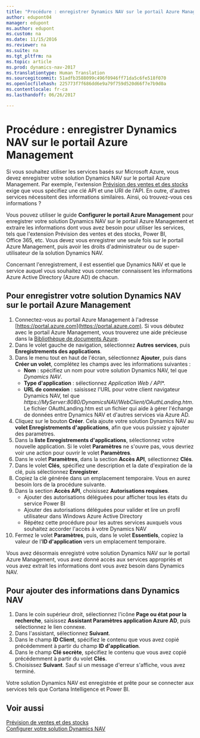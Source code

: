 ```yaml
---
title: "Procédure : enregistrer Dynamics NAV sur le portail Azure Management"
author: edupont04
manager: edupont
ms.author: edupont
ms.custom: na
ms.date: 11/15/2016
ms.reviewer: na
ms.suite: na
ms.tgt_pltfrm: na
ms.topic: article
ms.prod: dynamics-nav-2017
ms.translationtype: Human Translation
ms.sourcegitcommit: 51adfb3588099c496f0946ff71da5c6fe518f070
ms.openlocfilehash: 225773f7f686dd6e9a79f759d520d66f7e7b9d0a
ms.contentlocale: fr-ca
ms.lasthandoff: 06/26/2017

---
```

# <a name="how-to-register-dynamics-nav-in-the-azure-management-portal"></a>Procédure : enregistrer Dynamics NAV sur le portail Azure Management
Si vous souhaitez utiliser les services basés sur Microsoft Azure, vous devez enregistrer votre solution Dynamics NAV sur le portail Azure Management. Par exemple, l'extension [Prévision des ventes et des stocks](ui-extensions-sales-forecast.md) exige que vous spécifiez une clé API et une URI de l'API. En outre, d'autres services nécessitent des informations similaires. Ainsi, où trouvez-vous ces informations ?

Vous pouvez utiliser le guide **Configurer le portail Azure Management** pour enregistrer votre solution Dynamics NAV sur le portail Azure Management et extraire les informations dont vous avez besoin pour utiliser les services, tels que l'extension Prévision des ventes et des stocks, Power BI, Office 365, etc. Vous devez vous enregistrer une seule fois sur le portail Azure Management, puis avoir les droits d'administrateur ou de super-utilisateur de la solution Dynamics NAV.

Concernant l'enregistrement, il est essentiel que Dynamics NAV et que le service auquel vous souhaitez vous connecter connaissent les informations Azure Active Directory (Azure AD) de chacun.

## <a name="to-register-dynamics-nav-in-the-azure-management-portal"></a>Pour enregistrer votre solution Dynamics NAV sur le portail Azure Management
1. Connectez-vous au portail Azure Management à l'adresse [https://portal.azure.com](https://portal.azure.com).
    Si vous débutez avec le portail Azure Management, vous trouverez une aide précieuse dans la [Bibliothèque de documents Azure](https://azure.microsoft.com/en-us/documentation/articles).
2. Dans le volet gauche de navigation, sélectionnez **Autres services**, puis **Enregistrements des applications**.
3. Dans le menu tout en haut de l'écran, sélectionnez **Ajouter**, puis dans **Créer un volet**, complétez les champs avec les informations suivantes :
    - **Nom** : spécifiez un nom pour votre solution Dynamics NAV, tel que *Dynamics NAV*.
    - **Type d'application** : sélectionnez **Application Web* / API**.
    - **URL de connexion** : saisissez l'URL pour votre client navigateur Dynamics NAV, tel que *https://MyServer:8080/DynamicsNAV/WebClient/OAuthLanding.htm*.
        Le fichier OAuthLanding.htm est un fichier qui aide à gérer l'échange de données entre Dynamics NAV et d'autres services via Azure AD.
4. Cliquez sur le bouton **Créer**.
    Cela ajoute votre solution Dynamics NAV au **volet Enregistrements d'applications**, afin que vous puissiez y ajouter des paramètres.
5. Dans la **liste Enregistrements d'applications**, sélectionnez votre nouvelle application. Si le volet **Paramètres** ne s'ouvre pas, vous devriez voir une action pour ouvrir le volet **Paramètres**.
6. Dans le volet **Paramètres**, dans la section **Accès API**, sélectionnez **Clés**.
7. Dans le volet **Clés**, spécifiez une description et la date d'expiration de la clé, puis sélectionnez **Enregistrer**.
8. Copiez la clé générée dans un emplacement temporaire. Vous en aurez besoin lors de la procédure suivante.
9. Dans la section **Accès API**, choisissez **Autorisations requises**.
    - Ajouter des autorisations déléguées pour afficher tous les états du service Power BI
    - Ajouter des autorisations déléguées pour valider et lire un profil utilisateur dans Windows Azure Active Directory
    - Répétez cette procédure pour les autres services auxquels vous souhaitez accorder l'accès à votre Dynamics NAV
10. Fermez le volet **Paramètres**, puis, dans le volet **Essentiels**, copiez la valeur de l'**ID d'application** vers un emplacement temporaire.

Vous avez désormais enregistré votre solution Dynamics NAV sur le portail Azure Management, vous avez donné accès aux services appropriés et vous avez extrait les informations dont vous avez besoin dans Dynamics NAV.  

## <a name="to-add-the-information-to-dynamics-nav"></a>Pour ajouter des informations dans Dynamics NAV
1. Dans le coin supérieur droit, sélectionnez l'icône **Page ou état pour la recherche**, saisissez **Assistant Paramètres application Azure AD**, puis sélectionnez le lien connexe.
2. Dans l'assistant, sélectionnez **Suivant**.
3. Dans le champ **ID Client**, spécifiez le contenu que vous avez copié précédemment à partir du champ **ID d'application**.
4. Dans le champ **Clé secrète**, spécifiez le contenu que vous avez copié précédemment à partir du volet **Clés**.
5. Choisissez **Suivant**. Sauf si un message d'erreur s'affiche, vous avez terminé.

Votre solution Dynamics NAV est enregistrée et prête pour se connecter aux services tels que Cortana Intelligence et Power BI.

## <a name="see-also"></a>Voir aussi
[Prévision de ventes et des stocks](ui-extensions-sales-forecast.md)  
[Configurer votre solution Dynamics NAV](setup.md)  

